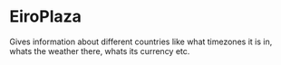 # EiroPlaza
Gives information about different countries like what timezones it is in, whats the weather there, whats its currency etc.
